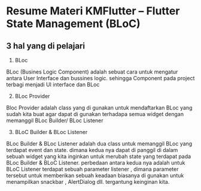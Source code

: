 # Resume Materi KMFlutter – Flutter State Management (BLoC)

## 3 hal yang di pelajari

1. BLoc
<p>
BLoc (Busines Logic Component) adalah sebuat cara untuk mengatur antara User Interface dan bussines logic.
sehingga Component pada project terbagi menjadi UI interface dan BLoc
<p>

2. BLoc Provider
<p>
Bloc Provider adalah class yang di gunakan untuk mendaftarkan BLoc yang sudah kita buat agar dapat di gunakan terhadapa semua widget dengan memanggil BLoc Builder/ BLoc Listener
<p>


3. BLoC Builder & BLoc Listener
<p>
BLoc Builder & BLoc Listener adalah dua class untuk memanggil BLoc yang terdapat event dan state.
dimana kedua nya dapat di panggil di dalam sebuah widget yang kita inginkan untuk merubah state yang terdapat pada BLoc Builder & BLoC Listener.
perbedaan antara kedua nya adalah untuk BLoC Listener terdapat sebuah parameter listener , dimana parameter tersebut untuk memberikan sebuah keadaan biasanya di gunakan untuk menampilkan snackbar , AlertDialog dll. tergantung keinginan kita.
<p>